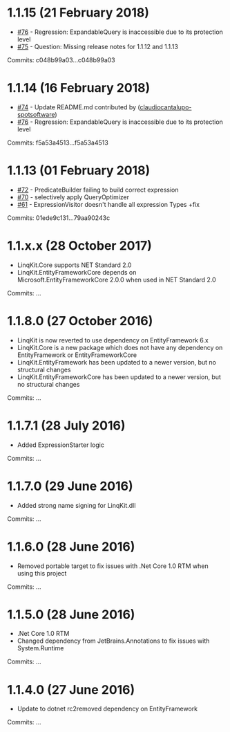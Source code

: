 # 1.1.15 (21 February 2018)

 - [#76](https://github.com/scottksmith95/LINQKit/issues/76) - Regression: ExpandableQuery<T> is inaccessible due to its protection level
 - [#75](https://github.com/scottksmith95/LINQKit/issues/75) - Question: Missing release notes for 1.1.12 and 1.1.13

Commits: c048b99a03...c048b99a03


# 1.1.14 (16 February 2018)

 - [#74](https://github.com/scottksmith95/LINQKit/pull/74) - Update README.md contributed by ([claudiocantalupo-spotsoftware](https://github.com/claudiocantalupo-spotsoftware))
 - [#76](https://github.com/scottksmith95/LINQKit/issues/76) - Regression: ExpandableQuery<T> is inaccessible due to its protection level

Commits: f5a53a4513...f5a53a4513


# 1.1.13 (01 February 2018)

 - [#72](https://github.com/scottksmith95/LINQKit/issues/72) - PredicateBuilder failing to build correct expression
 - [#70](https://github.com/scottksmith95/LINQKit/issues/70) - selectively apply QueryOptimizer
 - [#61](https://github.com/scottksmith95/LINQKit/issues/61) - ExpressionVisitor doesn't handle all expression Types +fix

Commits: 01ede9c131...79aa90243c


# 1.1.x.x (28 October 2017)

 - LinqKit.Core supports NET Standard 2.0
 - LinqKit.EntityFrameworkCore depends on Microsoft.EntityFrameworkCore 2.0.0 when used in NET Standard 2.0 

Commits: ...


# 1.1.8.0 (27 October 2016)

 - LinqKit is now reverted to use dependency on EntityFramework 6.x
 - LinqKit.Core is a new package which does not have any dependency on EntityFramework or EntityFrameworkCore
 - LinqKit.EntityFramework has been updated to a newer version, but no structural changes
 - LinqKit.EntityFrameworkCore has been updated to a newer version, but no structural changes

Commits: ...


# 1.1.7.1 (28 July 2016)

 - Added ExpressionStarter logic

Commits: ...


# 1.1.7.0 (29 June 2016)

 - Added strong name signing for LinqKit.dll

Commits: ...


# 1.1.6.0 (28 June 2016)

 - Removed portable target to fix issues with .Net Core 1.0 RTM when using this project

Commits: ...


# 1.1.5.0 (28 June 2016)

 - .Net Core 1.0 RTM
 - Changed dependency from JetBrains.Annotations to fix issues with System.Runtime

Commits: ...


# 1.1.4.0 (27 June 2016)

 - Update to dotnet rc2removed dependency on EntityFramework

Commits: ...
